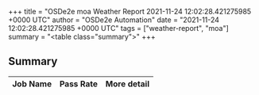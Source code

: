 +++
title = "OSDe2e moa Weather Report 2021-11-24 12:02:28.421275985 +0000 UTC"
author = "OSDe2e Automation"
date = "2021-11-24 12:02:28.421275985 +0000 UTC"
tags = ["weather-report", "moa"]
summary = "<table class=\"summary\"></table>"
+++
## Summary

| Job Name | Pass Rate | More detail |
|----------|-----------|-------------|




